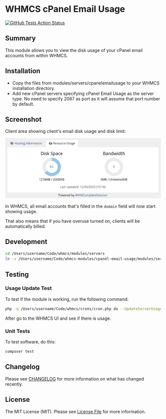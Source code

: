 # WHMCS cPanel Email Usage #

[![GitHub Tests Action Status](https://img.shields.io/github/actions/workflow/status/eugenevdm/cpanel-email-usage/run-tests.yml?branch=main&label=tests&style=flat-square)](https://github.com/eugenevdm/cpanel-email-usage/actions?query=workflow%3Arun-tests+branch%3Amain)

## Summary ##

This module allows you to view the disk usage of your cPanel email accounts from within WHMCS.

## Installation

- Copy the files from modules/servers/cpanelemailusage to your WHMCS installation directory.
- Add new cPanel servers specifying cPanel Email Usage as the server type. No need to specify 2087 as port as it will assume that port number by default.

## Screenshot

Client area showing client's email disk usage and disk limit:

![Client Area Resource Usage](/screenshots/client_area_resource_usage.png)

In WHMCS, all email accounts that's filled in the `domain` field will now start showing usage.

That also means that if you have overuse turned on, clients will be automatically billed.

## Development

```bash
cd /Users/username/Code/whmcs/modules/servers
ln -s /Users/username/Code/whmcs-modules/cpanel-email-usage/modules/servers/cpanelemailusage 
```

## Testing

### Usage Update Test

To test if the module is working, run the following command:

```bash
php -q /Users/username/Code/whmcs/crons/cron.php do --UpdateServerUsage
```

After go to the WHMCS UI and see if there is usage.

### Unit Tests

To test software, do this:

```bash
composer test
```

## Changelog

Please see [CHANGELOG](CHANGELOG.md) for more information on what has changed recently.

## License

The MIT License (MIT). Please see [License File](LICENSE.md) for more information.